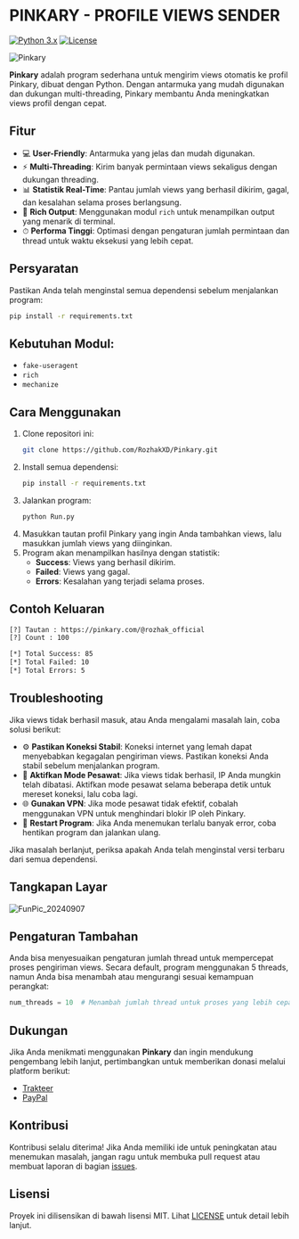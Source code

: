 # PINKARY - PROFILE VIEWS SENDER
[![Python 3.x](https://img.shields.io/badge/Python-3.x-blue.svg)](https://www.python.org/)
[![License](https://img.shields.io/badge/License-MIT-green.svg)](https://opensource.org/licenses/MIT)

![Pinkary](https://github.com/user-attachments/assets/f7acc3e6-a857-485b-b8c0-abda0500a20b)

**Pinkary** adalah program sederhana untuk mengirim views otomatis ke profil Pinkary, dibuat dengan Python. Dengan antarmuka yang mudah digunakan dan dukungan multi-threading, Pinkary membantu Anda meningkatkan views profil dengan cepat.

## Fitur

- 💻 **User-Friendly**: Antarmuka yang jelas dan mudah digunakan.
- ⚡ **Multi-Threading**: Kirim banyak permintaan views sekaligus dengan dukungan threading.
- 📊 **Statistik Real-Time**: Pantau jumlah views yang berhasil dikirim, gagal, dan kesalahan selama proses berlangsung.
- 🎨 **Rich Output**: Menggunakan modul `rich` untuk menampilkan output yang menarik di terminal.
- ⏱ **Performa Tinggi**: Optimasi dengan pengaturan jumlah permintaan dan thread untuk waktu eksekusi yang lebih cepat.

## Persyaratan
Pastikan Anda telah menginstal semua dependensi sebelum menjalankan program:

```bash
pip install -r requirements.txt
```

## Kebutuhan Modul:
- `fake-useragent`
- `rich`
- `mechanize`

## Cara Menggunakan
1. Clone repositori ini:
    ```bash
    git clone https://github.com/RozhakXD/Pinkary.git
    ```
2. Install semua dependensi:
    ```bash
    pip install -r requirements.txt
    ```
3. Jalankan program:
    ```bash
    python Run.py
    ```
4. Masukkan tautan profil Pinkary yang ingin Anda tambahkan views, lalu masukkan jumlah views yang diinginkan.
5. Program akan menampilkan hasilnya dengan statistik:
    - **Success**: Views yang berhasil dikirim.
    - **Failed**: Views yang gagal.
    - **Errors**: Kesalahan yang terjadi selama proses.
  
## Contoh Keluaran
```bash
[?] Tautan : https://pinkary.com/@rozhak_official
[?] Count : 100

[*] Total Success: 85
[*] Total Failed: 10
[*] Total Errors: 5
```

## Troubleshooting
Jika views tidak berhasil masuk, atau Anda mengalami masalah lain, coba solusi berikut:

- ⚙️ **Pastikan Koneksi Stabil**: Koneksi internet yang lemah dapat menyebabkan kegagalan pengiriman views. Pastikan koneksi Anda stabil sebelum menjalankan program.
- 🔄 **Aktifkan Mode Pesawat**: Jika views tidak berhasil, IP Anda mungkin telah dibatasi. Aktifkan mode pesawat selama beberapa detik untuk mereset koneksi, lalu coba lagi.
- 🌐 **Gunakan VPN**: Jika mode pesawat tidak efektif, cobalah menggunakan VPN untuk menghindari blokir IP oleh Pinkary.
- 🔄 **Restart Program**: Jika Anda menemukan terlalu banyak error, coba hentikan program dan jalankan ulang.

Jika masalah berlanjut, periksa apakah Anda telah menginstal versi terbaru dari semua dependensi.

## Tangkapan Layar
![FunPic_20240907](https://github.com/user-attachments/assets/68a77dce-3c34-4f1c-b55d-541b57cf840f)

## Pengaturan Tambahan
Anda bisa menyesuaikan pengaturan jumlah thread untuk mempercepat proses pengiriman views. Secara default, program menggunakan 5 threads, namun Anda bisa menambah atau mengurangi sesuai kemampuan perangkat:
```python
num_threads = 10  # Menambah jumlah thread untuk proses yang lebih cepat
```

## Dukungan
Jika Anda menikmati menggunakan **Pinkary** dan ingin mendukung pengembang lebih lanjut, pertimbangkan untuk memberikan donasi melalui platform berikut:

- [Trakteer](https://trakteer.id/rozhak_official/tip)
- [PayPal](https://paypal.me/rozhak9)

## Kontribusi
Kontribusi selalu diterima! Jika Anda memiliki ide untuk peningkatan atau menemukan masalah, jangan ragu untuk membuka pull request atau membuat laporan di bagian [issues](https://github.com/RozhakXD/Pinkary/issues).

## Lisensi
Proyek ini dilisensikan di bawah lisensi MIT. Lihat [LICENSE](https://github.com/RozhakXD/Pinkary?tab=GPL-3.0-1-ov-file) untuk detail lebih lanjut.
